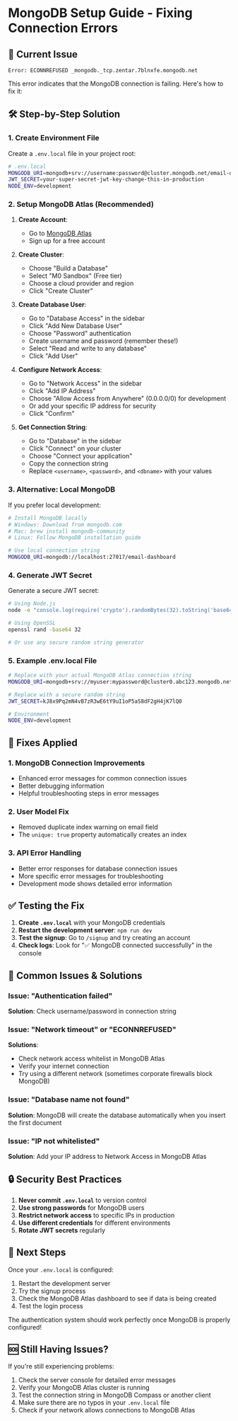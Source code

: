 # MongoDB Setup Guide - Fixing Connection Errors

## 🚨 **Current Issue**
```
Error: ECONNREFUSED _mongodb._tcp.zentar.7blnxfe.mongodb.net
```

This error indicates that the MongoDB connection is failing. Here's how to fix it:

## 🛠️ **Step-by-Step Solution**

### 1. **Create Environment File**
Create a `.env.local` file in your project root:

```bash
# .env.local
MONGODB_URI=mongodb+srv://username:password@cluster.mongodb.net/email-dashboard?retryWrites=true&w=majority
JWT_SECRET=your-super-secret-jwt-key-change-this-in-production
NODE_ENV=development
```

### 2. **Setup MongoDB Atlas (Recommended)**

1. **Create Account**:
   - Go to [MongoDB Atlas](https://www.mongodb.com/atlas)
   - Sign up for a free account

2. **Create Cluster**:
   - Choose "Build a Database"
   - Select "M0 Sandbox" (Free tier)
   - Choose a cloud provider and region
   - Click "Create Cluster"

3. **Create Database User**:
   - Go to "Database Access" in the sidebar
   - Click "Add New Database User"
   - Choose "Password" authentication
   - Create username and password (remember these!)
   - Select "Read and write to any database"
   - Click "Add User"

4. **Configure Network Access**:
   - Go to "Network Access" in the sidebar
   - Click "Add IP Address"
   - Choose "Allow Access from Anywhere" (0.0.0.0/0) for development
   - Or add your specific IP address for security
   - Click "Confirm"

5. **Get Connection String**:
   - Go to "Database" in the sidebar
   - Click "Connect" on your cluster
   - Choose "Connect your application"
   - Copy the connection string
   - Replace `<username>`, `<password>`, and `<dbname>` with your values

### 3. **Alternative: Local MongoDB**

If you prefer local development:

```bash
# Install MongoDB locally
# Windows: Download from mongodb.com
# Mac: brew install mongodb-community
# Linux: Follow MongoDB installation guide

# Use local connection string
MONGODB_URI=mongodb://localhost:27017/email-dashboard
```

### 4. **Generate JWT Secret**

Generate a secure JWT secret:

```bash
# Using Node.js
node -e "console.log(require('crypto').randomBytes(32).toString('base64'))"

# Using OpenSSL
openssl rand -base64 32

# Or use any secure random string generator
```

### 5. **Example .env.local File**

```bash
# Replace with your actual MongoDB Atlas connection string
MONGODB_URI=mongodb+srv://myuser:mypassword@cluster0.abc123.mongodb.net/email-dashboard?retryWrites=true&w=majority

# Replace with a secure random string
JWT_SECRET=kJ8x9Pq2mN4vB7zR3wE6tY9uI1oP5aS8dF2gH4jK7lQ0

# Environment
NODE_ENV=development
```

## 🔧 **Fixes Applied**

### 1. **MongoDB Connection Improvements**
- Enhanced error messages for common connection issues
- Better debugging information
- Helpful troubleshooting steps in error messages

### 2. **User Model Fix**
- Removed duplicate index warning on email field
- The `unique: true` property automatically creates an index

### 3. **API Error Handling**
- Better error responses for database connection issues
- More specific error messages for troubleshooting
- Development mode shows detailed error information

## ✅ **Testing the Fix**

1. **Create `.env.local`** with your MongoDB credentials
2. **Restart the development server**: `npm run dev`
3. **Test the signup**: Go to `/signup` and try creating an account
4. **Check logs**: Look for "✅ MongoDB connected successfully" in the console

## 🚨 **Common Issues & Solutions**

### Issue: "Authentication failed"
**Solution**: Check username/password in connection string

### Issue: "Network timeout" or "ECONNREFUSED"
**Solutions**:
- Check network access whitelist in MongoDB Atlas
- Verify your internet connection
- Try using a different network (sometimes corporate firewalls block MongoDB)

### Issue: "Database name not found"
**Solution**: MongoDB will create the database automatically when you insert the first document

### Issue: "IP not whitelisted"
**Solution**: Add your IP address to Network Access in MongoDB Atlas

## 🔒 **Security Best Practices**

1. **Never commit `.env.local`** to version control
2. **Use strong passwords** for MongoDB users
3. **Restrict network access** to specific IPs in production
4. **Use different credentials** for different environments
5. **Rotate JWT secrets** regularly

## 📝 **Next Steps**

Once your `.env.local` is configured:

1. Restart the development server
2. Try the signup process
3. Check the MongoDB Atlas dashboard to see if data is being created
4. Test the login process

The authentication system should work perfectly once MongoDB is properly configured!

## 🆘 **Still Having Issues?**

If you're still experiencing problems:

1. Check the server console for detailed error messages
2. Verify your MongoDB Atlas cluster is running
3. Test the connection string in MongoDB Compass or another client
4. Make sure there are no typos in your `.env.local` file
5. Check if your network allows connections to MongoDB Atlas








